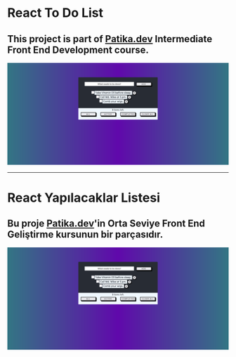 # React To Do List 

## This project is part of [Patika.dev](https://www.patika.dev) Intermediate Front End Development course. 

![app image](public/react-to-do-list.png)


----------------

# React Yapılacaklar Listesi

## Bu proje [Patika.dev](https://www.patika.dev)'in Orta Seviye Front End Geliştirme kursunun bir parçasıdır. 

![app image](public/react-to-do-list.png)
